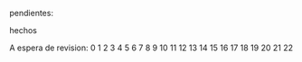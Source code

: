 pendientes: 

hechos



A espera de revision:
0
1
2
3
4
5
6
7
8
9
10
11
12
13
14
15
16
17
18
19
20
21
22
